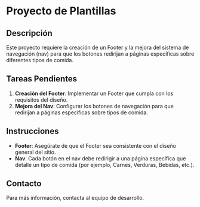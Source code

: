 # Proyecto de Plantillas

## Descripción
Este proyecto requiere la creación de un Footer y la mejora del sistema de navegación (nav) para que los botones redirijan a páginas específicas sobre diferentes tipos de comida.

## Tareas Pendientes
1. **Creación del Footer**: Implementar un Footer que cumpla con los requisitos del diseño.
2. **Mejora del Nav**: Configurar los botones de navegación para que redirijan a páginas específicas sobre tipos de comida.

## Instrucciones
- **Footer**: Asegúrate de que el Footer sea consistente con el diseño general del sitio.
- **Nav**: Cada botón en el nav debe redirigir a una página específica que detalle un tipo de comida (por ejemplo, Carnes, Verduras, Bebidas, etc.).

## Contacto
Para más información, contacta al equipo de desarrollo.
